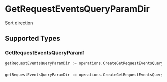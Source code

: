 # GetRequestEventsQueryParamDir

Sort direction


## Supported Types

### GetRequestEventsQueryParam1

```go
getRequestEventsQueryParamDir := operations.CreateGetRequestEventsQueryParamDirGetRequestEventsQueryParam1(operations.GetRequestEventsQueryParam1{/* values here */})
```

### 

```go
getRequestEventsQueryParamDir := operations.CreateGetRequestEventsQueryParamDirArrayOfgetRequestEventsQueryParamRequestEventsDir2([]operations.GetRequestEventsQueryParamRequestEventsDir2{/* values here */})
```

